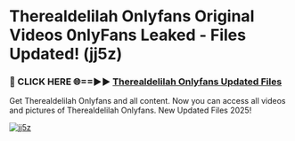 # Therealdelilah Onlyfans Original Videos 0nlyFans Leaked - Files Updated! (jj5z)

<h3>🔴 CLICK HERE 🌐==►► <a href="https://tinyurl.com/ehrbuxhb" rel="nofollow">Therealdelilah Onlyfans Updated Files</a></h3>

Get Therealdelilah Onlyfans and all content. Now you can access all videos and pictures of Therealdelilah Onlyfans. New Updated Files 2025!

[![jj5z](https://i.imgur.com/lVYEuWS.gif)](https://tinyurl.com/ehrbuxhb)

